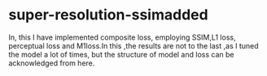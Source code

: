 # super-resolution-ssimadded

In, this I have implemented composite loss, employing SSIM,L1 loss, perceptual loss and M1loss.In this ,the results are not to the last ,as I tuned the model a lot of times, but the structure of model and loss can be acknowledged from here.

